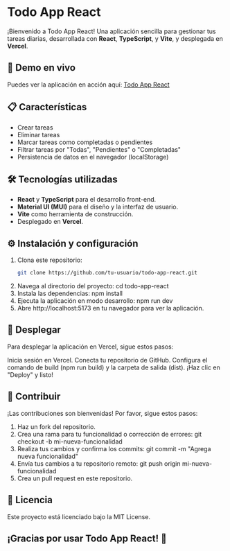 # Todo App React

¡Bienvenido a Todo App React! Una aplicación sencilla para gestionar tus tareas diarias, desarrollada con **React**, **TypeScript**, y **Vite**, y desplegada en **Vercel**.

## 🚀 Demo en vivo
Puedes ver la aplicación en acción aquí: [Todo App React](https://vercel.com/reggdis-projects/todo-app-react)

## 📋 Características
- Crear tareas
- Eliminar tareas
- Marcar tareas como completadas o pendientes
- Filtrar tareas por "Todas", "Pendientes" o "Completadas"
- Persistencia de datos en el navegador (localStorage)

## 🛠️ Tecnologías utilizadas
- **React** y **TypeScript** para el desarrollo front-end.
- **Material UI (MUI)** para el diseño y la interfaz de usuario.
- **Vite** como herramienta de construcción.
- Desplegado en **Vercel**.

## ⚙️ Instalación y configuración

1. Clona este repositorio:
   ```bash
   git clone https://github.com/tu-usuario/todo-app-react.git
2. Navega al directorio del proyecto:
   cd todo-app-react
3. Instala las dependencias:
   npm install
4. Ejecuta la aplicación en modo desarrollo:
   npm run dev
5. Abre http://localhost:5173 en tu navegador para ver la aplicación.

## 🚢 Desplegar
Para desplegar la aplicación en Vercel, sigue estos pasos:

Inicia sesión en Vercel.
Conecta tu repositorio de GitHub.
Configura el comando de build (npm run build) y la carpeta de salida (dist).
¡Haz clic en "Deploy" y listo!

## 🤝 Contribuir
¡Las contribuciones son bienvenidas! Por favor, sigue estos pasos:

1. Haz un fork del repositorio.
2. Crea una rama para tu funcionalidad o corrección de errores:
   git checkout -b mi-nueva-funcionalidad
3. Realiza tus cambios y confirma los commits:
   git commit -m "Agrega nueva funcionalidad"
4. Envía tus cambios a tu repositorio remoto:
   git push origin mi-nueva-funcionalidad
5. Crea un pull request en este repositorio.

## 📝 Licencia
Este proyecto está licenciado bajo la MIT License.

## ¡Gracias por usar Todo App React! 🎉
